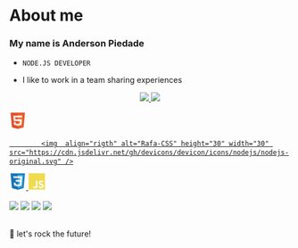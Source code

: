 ### <h1>About me</h1> 
### <h3>My name is Anderson Piedade</h3>
-     NODE.JS DEVELOPER
-  I like to work in a team sharing experiences

<div align="center">
  <a href="https://github.com/andersonpiedade">
  <img height="180em" src="https://github-readme-stats.vercel.app/api?username=andersonpiedade&show_icons=true&theme=dracula&include_all_commits=true&count_private=true"/>
  <img height="180em" src="https://github-readme-stats.vercel.app/api/top-langs/?username=andersonpiedade&layout=compact&langs_count=7&theme=dracula"/>
</div>
<br>

<div><!--Icones das linguagens-->
 <img align="rigth" alt="Rafa-HTML" height="30" width="30" src="https://raw.githubusercontent.com/devicons/devicon/master/icons/html5/html5-original.svg">
    <!--Testting-->  
    
            <img  align="rigth" alt="Rafa-CSS" height="30" width="30" src="https://cdn.jsdelivr.net/gh/devicons/devicon/icons/nodejs/nodejs-original.svg" />
          
  <!--Testing-->
   <img align="rigth" alt="Rafa-CSS" height="30" width="30" src="https://raw.githubusercontent.com/devicons/devicon/master/icons/css3/css3-original.svg">
  <img align="rigth" alt="Rafa-Js" height="30" width="30" src="https://raw.githubusercontent.com/devicons/devicon/master/icons/javascript/javascript-plain.svg"> 
</div><!--Icones das linguagens-->
<br>

<div> 
  <a href="https://www.youtube.com/channel/UCyZbFMuCs-gyCun2tL22COQ" target="_blank"><img src="https://img.shields.io/badge/YouTube-FF0000?style=for-the-badge&logo=youtube&logoColor=white" target="_blank"></a>
  <a href="https://instagram.com/andersonpiedade_04" target="_blank"><img src="https://img.shields.io/badge/-Instagram-%23E4405F?style=for-the-badge&logo=instagram&logoColor=white" target="_blank"></a>
  <a href = "mailto:andrealfredo04@gmail.com"><img src="https://img.shields.io/badge/-Gmail-%23333?style=for-the-badge&logo=gmail&logoColor=white" target="_blank"></a>
  <a href="https://www.linkedin.com/in/anderson-piedade-036135231" target="_blank"><img src="https://img.shields.io/badge/-LinkedIn-%230077B5?style=for-the-badge&logo=linkedin&logoColor=white" target="_blank"></a> 
</div>

<br>

🚀 let's rock the future!

